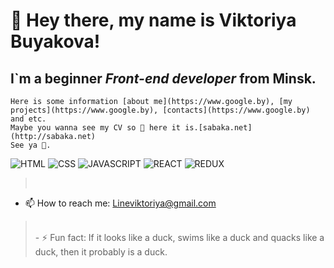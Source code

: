 # 👋 Hey there, my name is **Viktoriya Buyakova**!
## I`m a beginner *Front-end developer* from Minsk.

```
Here is some information [about me](https://www.google.by), [my projects](https://www.google.by), [contacts](https://www.google.by) and etc.
Maybe you wanna see my CV so 📝 here it is.[sabaka.net](http://sabaka.net)
See ya 👋.
```

![HTML](https://img.shields.io/badge/-HTML-black?style=for-badge&logo=html5)
![CSS](https://img.shields.io/badge/-CSS-090909?style=for-badge&logo=css3)
![JAVASCRIPT](https://img.shields.io/badge/-JAVASCRIPT-090909?style=for-badge&logo=javascript)
![REACT](https://img.shields.io/badge/-REACT-090909?style=for-badge&logo=react)
![REDUX](https://img.shields.io/badge/-REDUX-090909?style=for-badge&logo=redux)
></br>
<!--![](https://img.shields.io/badge/ail_me:-informational?style=for-badge&logo=gmail) -->
- 📫 How to reach me: Lineviktoriya@gmail.com

<!--
**Feralwater/Feralwater** is a ✨ _special_ ✨ repository because its `README.md` (this file) appears on your GitHub profile.

Here are some ideas to get you started:

- 🔭 I’m currently working on ...
- 🌱 I’m currently learning ...
- 👯 I’m looking to collaborate on ...
- 🤔 I’m looking for help with ...
- 💬 Ask me about ...
 
- 😄 Pronouns: ...

-->
></br>
> - ⚡ Fun fact: If it looks like a duck, swims like a duck and quacks like a duck, then it probably is a duck.
